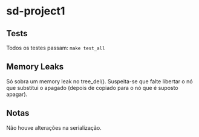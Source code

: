# sd-project1

## Tests

Todos os testes passam: `make test_all`

## Memory Leaks

Só sobra um memory leak no tree_del(). Suspeita-se que falte libertar o nó que substitui o apagado (depois de copiado para o nó que é suposto apagar).

## Notas

Não houve alterações na serialização.
